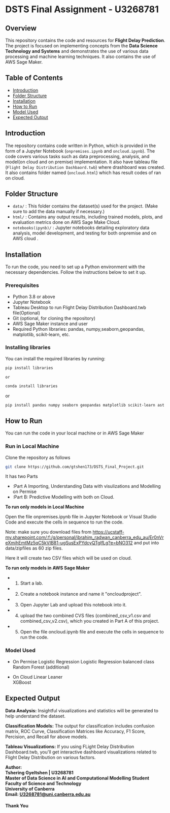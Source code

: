 # DSTS Final Assignment - U3268781


## Overview

This repository contains the code and resources for **Flight Delay Prediction**. The project is focused on implementing concepts from the **Data Science Technology and Systems** and demonstrates the use of various data processing and machine learning techniques. It also contains the use of AWS Sage Maker.  


## Table of Contents
- [Introduction](#introduction)
- [Folder Structure](#folder_structure)
- [Installation](#installation)
- [How to Run](#how-to-run)
- [Model Used](#Model-Used)
- [Expected Output](#expected-output)



## Introduction
The repository contains code written in Python, which is provided in the form of a Jupyter Notebook (`onpremises.ipynb` and `oncloud.ipynb`). The code covers various tasks such as data preprocessing, analysis, and model(on cloud and on premise) implementation. 
It also have tableau file (`Flight Delay Distribution Dashbaord.twb`) where drashboard was created. It also contains folder named (`oncloud.html`) which has result codes of ran on cloud.

## Folder Structure

- `data/` : This folder contains the dataset(s) used for the project. (Make sure to add the data manually if necessary.)
- `html/` : Contains any output results, including trained models, plots, and evaluation metrics done on AWS Sage Make Cloud.
- `notebooks(ipynb)/` : Jupyter notebooks detailing exploratory data analysis, model development, and testing for both onpremise and on AWS cloud .

## Installation
To run the code, you need to set up a Python environment with the necessary dependencies. Follow the instructions below to set it up.

### Prerequisites
- Python 3.8 or above
- Jupyter Notebook
- Tableau Desktop to run Flight Delay Distribution Dashboard.twb file(Optional)
- Git (optional, for cloning the repository)
- AWS Sage Maker instance and user 
- Required Python libraries: pandas, numpy,seaborn,geopandas, matplotlib, scikit-learn, etc.

### Installing libraries
You can install the required libraries by running:


```bash
pip install libraries 
```
    or 
```bash
conda install libraries
```
or 

```bash
pip install pandas numpy seaborn geopandas matplotlib scikit-learn ast
```


## How to Run

You can run the code in your local machine or in AWS Sage Maker

### Run in Local Machine

Clone the repository as follows 
```bash
git clone https://github.com/gtshen173/DSTS_Final_Project.git
```
It has two Parts 
- :Part A Importing, Understanding Data with visulizations and Modelling on Permise 
- :Part B: Predictive Modelling with both on Cloud.

**To run only models in Local Machine**

Open the file onpremises.ipynb file in Jupyter Notebook or Visual Studio Code and execute the cells in sequence to run the code.

Note: make sure you download files from https://ucstaff-my.sharepoint.com/:f:/g/personal/ibrahim_radwan_canberra_edu_au/Er0nVreXmihEmtMz5qC5kVIB81-ugSusExPYdcyQTglfLg?e=bNO312 and put into data/zipfiles as 60 zip files.

Here it will create two CSV files which will be used on cloud.


**To run only models in AWS Sage Maker**

- 1. Start a lab.
- 2. Create a notebook instance and name it "oncloudproject".
- 3. Open Jupyter Lab and upload this notebook into it.
- 4. upload the two combined CVS files (combined_csv_v1.csv and combined_csv_v2.csv), which you created in Part A of this project.
- 5. Open the file oncloud.ipynb file and execute the cells in sequence to run the code.


### Model Used

- On Permise
    Logistic Regression 
    Logistic Regression balanced class
    Random Forest (additional)

- On Cloud
    Linear Leaner  
    XGBoost

## Expected Output 

**Data Analysis:** Insightful visualizations and statistics will be generated to help understand the dataset.

**Classification Models:** The output for classification includes confusion matrix, ROC Curve, Classification Matrices like Accuracy, F1 Score, Percision, and Recall for above models. 

**Tableau Visualizations:** If you using FLight Delay Distribution Dashboard.twb, you'll get interactive dashboard visualizations related to Flight Delay Distribution on various factors.



**Author:** <br>
**Tshering Gyeltshen | U3268781** <br> 
**Master of Data Science in AI and Computational Modelling Student**<br>
**Faculty of Science and Technology**<br>
**University of Canberra**<br>
**Email: U3268781@uni.canberra.edu.au**<br>

####                Thank You